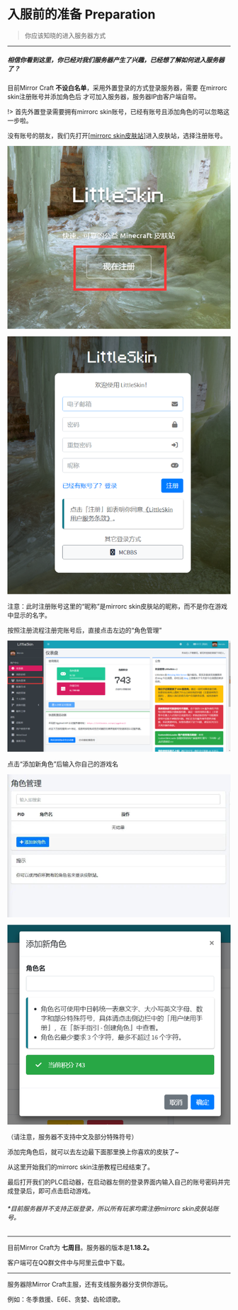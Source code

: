 # 入服前的准备 Preparation

> 你应该知晓的进入服务器方式
------

##### 相信你看到这里，你已经对我们服务器产生了兴趣，已经想了解如何进入服务器了？

目前Mirror Craft **不设白名单**，采用外置登录的方式登录服务器，需要 在mirrorc skin注册账号并添加角色后 才可加入服务器，服务器IP由客户端自带。

!> 首先外置登录需要拥有mirrorc skin账号，已经有账号且添加角色的可以忽略这一步啦。

没有账号的朋友，我们先打开[[mirrorc skin皮肤站](https://skin.mirrorc.me/)]进入皮肤站，选择注册账号。

![](../images/入服准备/pf1小.png)

![](../images/入服准备/pf2.png)

注意：此时注册账号这里的“昵称”是mirrorc skin皮肤站的昵称，而不是你在游戏中显示的名字。

按照注册流程注册完账号后，直接点击左边的“角色管理”

![](../images/入服准备/pf3.png)

点击“添加新角色”后输入你自己的游戏名

![](../images/入服准备/pf4.jpg)

![](../images/入服准备/pf5.png)

（请注意，服务器不支持中文及部分特殊符号）

添加完角色后，就可以去左边最下面那里换上你喜欢的皮肤了~

从这里开始我们的mirrorc skin注册教程已经结束了。

最后打开我们的PLC启动器，在启动器左侧的登录界面内输入自己的账号密码并完成登录后，即可点击启动游戏。

###### *目前服务器并不支持正版登录，所以所有玩家均需注册mirrorc skin皮肤站账号。

------

目前Mirror Craft为 **七周目**。服务器的版本是**1.18.2。**

客户端可在QQ群文件中与阿里云盘中下载。

------

服务器除Mirror Craft主服，还有支线服务器分支供你游玩。

例如：冬季救援、E6E、贪婪、齿轮颂歌。